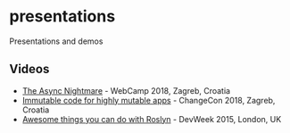 presentations
=============

Presentations and demos


## Videos

- [The Async Nightmare](https://www.youtube.com/watch?v=YJ1jwbBvEfE) - WebCamp 2018, Zagreb, Croatia
- [Immutable code for highly mutable apps](https://www.youtube.com/watch?v=efxWL6pKmK0) - ChangeCon 2018, Zagreb, Croatia
- [Awesome things you can do with Roslyn](https://www.youtube.com/watch?v=vTEIgJFUhqY) - DevWeek 2015, London, UK
